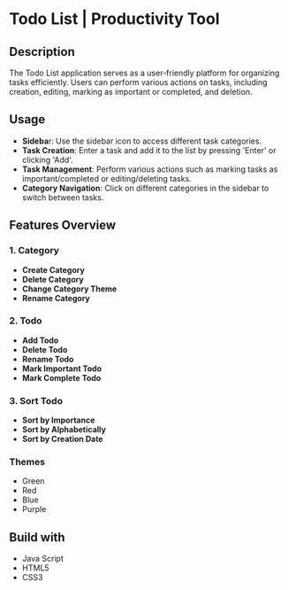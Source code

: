# Todo List | Productivity Tool

## Description

The Todo List application serves as a user-friendly platform for organizing tasks efficiently. Users can perform various actions on tasks, including creation, editing, marking as important or completed, and deletion.

## Usage

- **Sideba**r: Use the sidebar icon to access different task categories.
- **Task Creation**: Enter a task and add it to the list by pressing 'Enter' or clicking 'Add'.
- **Task Management**: Perform various actions such as marking tasks as important/completed or editing/deleting tasks.
- **Category Navigation**: Click on different categories in the sidebar to switch between tasks.

## Features Overview

### 1. Category

- **Create Category**
- **Delete Category**
- **Change Category Theme**
- **Rename Category**

### 2. Todo

- **Add Todo**
- **Delete Todo**
- **Rename Todo**
- **Mark Important Todo**
- **Mark Complete Todo**

### 3. Sort Todo

- **Sort by Importance**
- **Sort by Alphabetically**
- **Sort by Creation Date**

### Themes

- Green
- Red
- Blue
- Purple

## Build with

- Java Script
- HTML5
- CSS3
